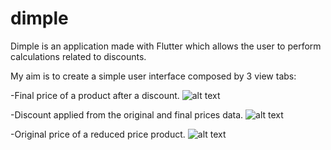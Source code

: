 # dimple

Dimple is an application made with Flutter which allows the user to perform calculations related to discounts.

My aim is to create a simple user interface composed by 3 view tabs:

  -Final price of a product after a discount.
  ![alt text](https://raw.githubusercontent.com/pellicer192/dimple/master/Screenshot_1530824774.png/to/img.png)
  
  -Discount applied from the original and final prices data.
  ![alt text](https://raw.githubusercontent.com/pellicer192/dimple/master/Screenshot_1530824784.png/to/img.png)
 
  -Original price of a reduced price product.
  ![alt text](https://raw.githubusercontent.com/pellicer192/dimple/master/Screenshot_1530824795.png/to/img.png)
